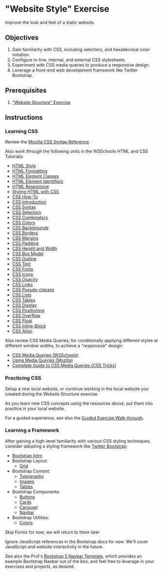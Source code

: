 # "Website Style" Exercise

Improve the look and feel of a static website.

## Objectives

  1. Gain familiarity with CSS, including selectors, and hexadecimal color notation.
  2. Configure in-line, internal, and external CSS stylesheets.
  3. Experiment with CSS media queries to produce a responsive design.
  4. Leverage a front-end web development framework like Twitter Bootstrap.

## Prerequisites

  1. ["Website Structure" Exercise](/exercises/website-structure/exercise.md)

## Instructions

### Learning CSS

Review the [Mozilla CSS Syntax Reference](https://developer.mozilla.org/en-US/docs/Web/CSS/Syntax).

Also work through the following units in the W3Schools HTML and CSS Tutorials:

  + [HTML Style](https://www.w3schools.com/html/html_styles.asp)
  + [HTML Formatting](https://www.w3schools.com/html/html_formatting.asp)
  + [HTML Element Classes](https://www.w3schools.com/html/html_classes.asp)
  + [HTML Element Identifiers](https://www.w3schools.com/html/html_id.asp)
  + [HTML Responsive](https://www.w3schools.com/html/html_responsive.asp)
  + [Styling HTML with CSS](https://www.w3schools.com/html/html_css.asp)
  + [CSS How-To](https://www.w3schools.com/css/css_howto.asp)
  + [CSS Introduction](https://www.w3schools.com/css/css_intro.asp)
  + [CSS Syntax](https://www.w3schools.com/css/css_syntax.asp)
  + [CSS Selectors](https://www.w3schools.com/css/css_selectors.asp)
  + [CSS Combinators](https://www.w3schools.com/css/css_combinators.asp)
  + [CSS Colors](https://www.w3schools.com/css/css_colors.asp)
  + [CSS Backgrounds](https://www.w3schools.com/css/css_background.asp)
  + [CSS Borders](https://www.w3schools.com/css/css_border.asp)
  + [CSS Margins](https://www.w3schools.com/css/css_margin.asp)
  + [CSS Padding](https://www.w3schools.com/css/css_padding.asp)
  + [CSS Height and Width](https://www.w3schools.com/css/css_dimension.asp)
  + [CSS Box Model](https://www.w3schools.com/css/css_boxmodel.asp)
  + [CSS Outline](https://www.w3schools.com/css/css_outline.asp)
  + [CSS Text](https://www.w3schools.com/css/css_text.asp)
  + [CSS Fonts](https://www.w3schools.com/css/css_font.asp)
  + [CSS Icons](https://www.w3schools.com/css/css_icons.asp)
  + [CSS Opacity](https://www.w3schools.com/css/css_image_transparency.asp)
  + [CSS Links](https://www.w3schools.com/css/css_link.asp)
  + [CSS Pseudo-classes](https://www.w3schools.com/css/css_pseudo_classes.asp)
  + [CSS Lists](https://www.w3schools.com/css/css_list.asp)
  + [CSS Tables](https://www.w3schools.com/css/css_table.asp)
  + [CSS Display](https://www.w3schools.com/css/css_display_visibility.asp)
  + [CSS Positioning](https://www.w3schools.com/css/css_positioning.asp)
  + [CSS Overflow](https://www.w3schools.com/css/css_overflow.asp)
  + [CSS Float](https://www.w3schools.com/css/css_float.asp)
  + [CSS Inline-Block](https://www.w3schools.com/css/css_inline-block.asp)
  + [CSS Align](https://www.w3schools.com/css/css_align.asp)

Also review CSS Media Queries, for conditionally applying different styles at different window widths, to achieve a "responsive" design:

  + [CSS Media Queries (W3Schools)](https://www.w3schools.com/css/css3_mediaqueries.asp)
  + [Using Media Queries (Mozilla)](https://developer.mozilla.org/en-US/docs/Web/CSS/Media_Queries/Using_media_queries)
  + [Complete Guide to CSS Media Queries (CSS Tricks)](https://css-tricks.com/a-complete-guide-to-css-media-queries/)


### Practicing CSS

Setup a new local website, or continue working in the local website you created during the Website Structure exercise.

As you learn new CSS concepts using the resources above, put them into practice in your local website.

For a guided experience, see also the [Guided Exercise Walk-through](walkthrough.md).

### Learning a Framework

After gaining a high-level familiarity with various CSS styling techniques, consider adopting a styling framework like [Twitter Bootstrap](https://getbootstrap.com/):

  + [Bootstrap Intro](https://getbootstrap.com/docs/5.3/getting-started/introduction/)
  + Bootstrap Layout:
    + [Grid](https://getbootstrap.com/docs/5.3/layout/grid/)
  + Bootstrap Content:
    + [Typography](https://getbootstrap.com/docs/5.3/content/typography/)
    + [Images](https://getbootstrap.com/docs/5.3/content/images/)
    + [Tables](https://getbootstrap.com/docs/5.3/content/tables/)
  + Bootstrap Components:
    + [Buttons](https://getbootstrap.com/docs/5.3/components/buttons/)
    + [Cards](https://getbootstrap.com/docs/5.3/components/card/)
    + [Carousel](https://getbootstrap.com/docs/5.3/components/carousel/)
    + [Navbar](https://getbootstrap.com/docs/5.3/components/navbar/)
  + Bootstrap Utilities:
    + [Colors](https://getbootstrap.com/docs/5.3/utilities/colors/)
 
Skip Forms for now, we will return to them later

Ignore JavaScript references in the Bootstrap docs for now. We'll cover JavaScript and website interactivity in the future.

See also the Prof's [Bootstrap 5 Navbar Template](/exercises/website-style/bootstrap_5_nav.html), which provides an example Bootstrap Navbar out of the box, and feel free to leverage in your exercises and projects, as desired.

